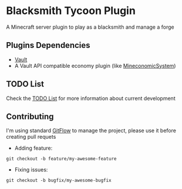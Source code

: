 # Blacksmith Tycoon Plugin
A Minecraft server plugin to play as a blacksmith and manage a forge

## Plugins Dependencies

- [Vault](https://www.spigotmc.org/resources/vault.34315/)
- A Vault API compatible economy plugin (like [MineconomicSystem](https://www.spigotmc.org/resources/mineconomicsystem.74305/)) 

## TODO List

Check the [TODO List](https://github.com/Gaarnik/BlacksmithTycoonPlugin/blob/develop/TODO.md) for more information about current development

## Contributing

I'm using standard [GitFlow](https://datasift.github.io/gitflow/IntroducingGitFlow.html) to manage the project, please use it before creating pull requets 

- Adding feature:
```
git checkout -b feature/my-awesome-feature
```

- Fixing issues:
```
git checkout -b bugfix/my-awesome-bugfix
```